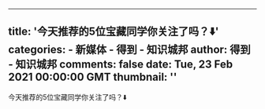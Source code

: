 
---
title: '今天推荐的5位宝藏同学你关注了吗？⬇️'
categories: 
    - 新媒体
    - 得到 - 知识城邦
author: 得到 - 知识城邦
comments: false
date: Tue, 23 Feb 2021 00:00:00 GMT
thumbnail: ''
---

<div>   
<p>今天推荐的5位宝藏同学你关注了吗？⬇️</p><br><br>  
</div>
            